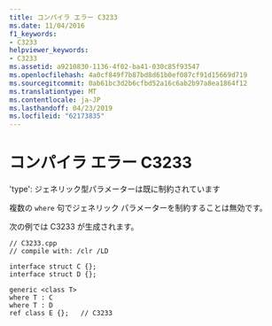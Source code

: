 ```yaml
---
title: コンパイラ エラー C3233
ms.date: 11/04/2016
f1_keywords:
- C3233
helpviewer_keywords:
- C3233
ms.assetid: a9210830-1136-4f02-ba41-030c85f93547
ms.openlocfilehash: 4a0cf849f7b87bd8d61b0ef087cf91d15669d719
ms.sourcegitcommit: 0ab61bc3d2b6cfbd52a16c6ab2b97a8ea1864f12
ms.translationtype: MT
ms.contentlocale: ja-JP
ms.lasthandoff: 04/23/2019
ms.locfileid: "62173835"
---
```

# <a name="compiler-error-c3233"></a>コンパイラ エラー C3233

'type': ジェネリック型パラメーターは既に制約されています

複数の `where` 句でジェネリック パラメーターを制約することは無効です。

次の例では C3233 が生成されます。

```
// C3233.cpp
// compile with: /clr /LD

interface struct C {};
interface struct D {};

generic <class T>
where T : C
where T : D
ref class E {};   // C3233
```